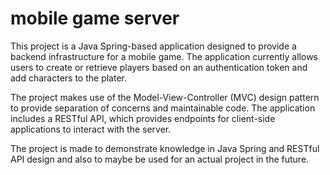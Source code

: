 # mobile game server

This project is a Java Spring-based application designed to provide a backend infrastructure for a mobile game. 
The application currently allows users to create or retrieve players based on an authentication token and add characters to the plater. 

The project makes use of the Model-View-Controller (MVC) design pattern to provide separation of concerns and maintainable code. 
The application includes a RESTful API, which provides endpoints for client-side applications to interact with the server.

The project is made to demonstrate knowledge in Java Spring and RESTful API design and also to maybe be used for an actual project in the future.
